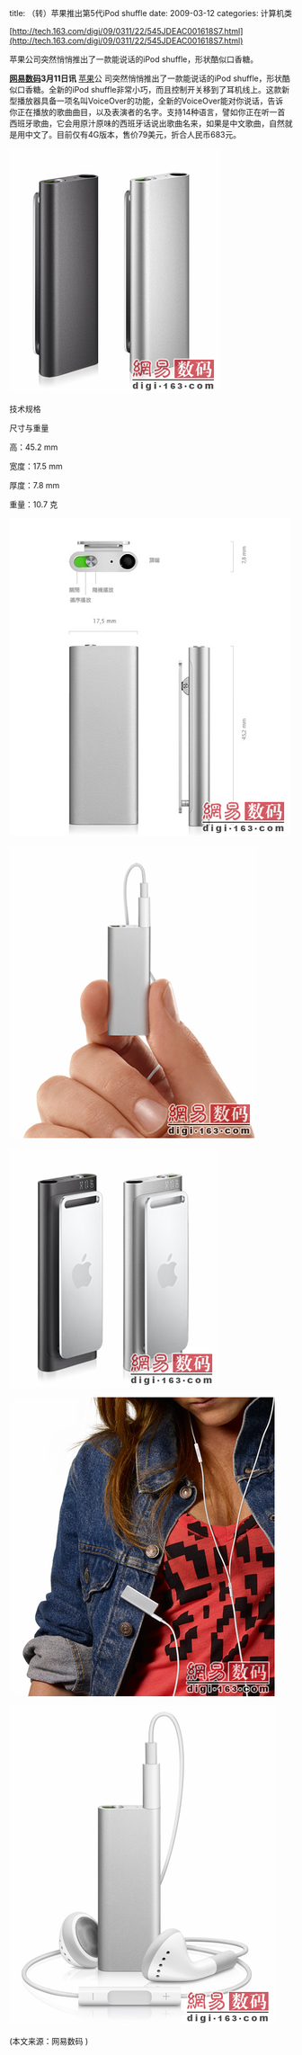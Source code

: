title: （转）苹果推出第5代iPod shuffle
date: 2009-03-12
categories: 计算机类

[http://tech.163.com/digi/09/0311/22/545JDEAC001618S7.html](http://tech.163.com/digi/09/0311/22/545JDEAC001618S7.html)

苹果公司突然悄悄推出了一款能说话的iPod shuffle，形状酷似口香糖。

**[网易数码](http://digi.163.com/)3月11日讯** [苹果](http://product.tech.163.com/digi/nb/brand/id=001600Bc0CWP0CWf.html)公 司突然悄悄推出了一款能说话的iPod shuffle，形状酷似口香糖。全新的iPod shuffle非常小巧，而且控制开关移到了耳机线上。这款新型播放器具备一项名叫VoiceOver的功能，全新的VoiceOver能对你说话，告诉 你正在播放的歌曲曲目，以及表演者的名字。支持14种语言，譬如你正在听一首西班牙歌曲，它会用原汁原味的西班牙话说出歌曲名来，如果是中文歌曲，自然就 是用中文了。目前仅有4G版本，售价79美元，折合人民币683元。  
  

![](images/gallery-big-02.jpg)

技术规格

尺寸与重量

高：45.2 mm

宽度：17.5 mm

厚度：7.8 mm

重量：10.7 克

![](images/gallery-big-01.jpg)

![](images/gallery-big-03.jpg)

![](images/gallery-big-04.jpg)

![](images/gallery-big-05.jpg)

![](images/gallery-big-06.jpg)

(本文来源：网易数码 )
